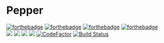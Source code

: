 # Pepper

[![forthebadge](https://forthebadge.com/images/badges/made-with-python.svg)](https://forthebadge.com)
[![forthebadge](https://forthebadge.com/images/badges/built-with-love.svg)](https://forthebadge.com)
[![forthebadge](https://forthebadge.com/images/badges/powered-by-oxygen.svg)](https://forthebadge.com)
[![forthebadge](https://forthebadge.com/images/badges/kinda-sfw.svg)](https://forthebadge.com)
<br>
[<img src="https://img.shields.io/badge/discord.py-rewrite-blue.svg?style=flat-square">](https://github.com/Rapptz/discord.py/tree/rewrite)
[<img src="https://img.shields.io/badge/python-3.8.2-brightgreen.svg?style=flat-square">](https://www.python.org/downloads/release/python-382/)
[<img src="https://img.shields.io/github/license/mashape/apistatus.svg?style=flat-square">](https://github.com/lyricalpaws/PyBot/blob/master/LICENSE)
[![](https://img.shields.io/discord/423879867457863680.svg?style=flat-square&label=Support%20Guild&colorB=D896FF)](https://discordapp.com/invite/dkTa8VQ)
[![CodeFactor](https://www.codefactor.io/repository/github/lyricalpaws/Pepper/badge)](https://www.codefactor.io/repository/github/lyricalpaws/Pepper)
[![Build Status](https://travis-ci.org/pawbot-discord/Pawbot.svg?branch=master)](https://travis-ci.org/lyricalpaws/Pepper)
